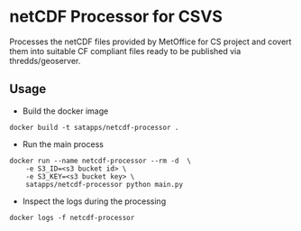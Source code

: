 # netCDF Processor for CSVS

Processes the netCDF files provided by MetOffice for CS project and covert them into suitable CF compliant files ready 
to be published via thredds/geoserver.

## Usage

- Build the docker image
```docker
docker build -t satapps/netcdf-processor .
```

- Run the main process
``` docker
docker run --name netcdf-processor --rm -d  \
    -e S3_ID=<s3 bucket id> \
    -e S3_KEY=<s3 bucket key> \
    satapps/netcdf-processor python main.py
```

- Inspect the logs during the processing
``` docker
docker logs -f netcdf-processor
```